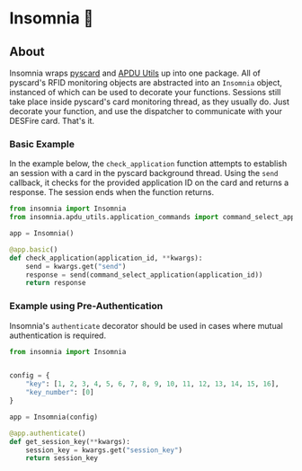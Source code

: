 # Insomnia 🌃

## About
Insomnia wraps [pyscard](https://pyscard.sourceforge.io/) and [APDU Utils](https://github.com/HotelSierraWhiskey/apdu_utils) up into one package. All of pyscard's RFID monitoring objects are abstracted into an `Insomnia` object, instanced of which can be used to decorate your functions. Sessions still take place inside pyscard's card monitoring thread, as they usually do. Just decorate your function, and use the dispatcher to communicate with your DESFire card. That's it. 


### Basic Example
In the example below, the `check_application` function attempts to establish an session with a card in the pyscard background thread. Using the `send` callback, it checks for the provided application ID on the card and returns a response. The session ends when the function returns.
```python
from insomnia import Insomnia
from insomnia.apdu_utils.application_commands import command_select_application

app = Insomnia()

@app.basic()
def check_application(application_id, **kwargs):
    send = kwargs.get("send")
    response = send(command_select_application(application_id))
    return response
```

### Example using Pre-Authentication
Insomnia's `authenticate` decorator should be used in cases where mutual authentication is required.

```python
from insomnia import Insomnia


config = {
    "key": [1, 2, 3, 4, 5, 6, 7, 8, 9, 10, 11, 12, 13, 14, 15, 16],
    "key_number": [0]
}

app = Insomnia(config)

@app.authenticate()
def get_session_key(**kwargs):
    session_key = kwargs.get("session_key")
    return session_key
```